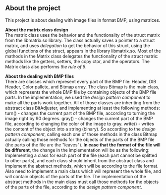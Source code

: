 About the project
--------------------------------------------------------------------------------------------------------------------------
This project is about dealing with image files in format BMP, using matrices.

**About the matrix class design**  
The matrix class uses the behavior and the functionality of the struct matrix from the libmatrix.so library.
The class actually saves a pointer to a struct matrix, and uses *delegation* to get the behavior of this struct, using the global functions of the struct, appears in the library libmatrix.so. Most of the mathods in the Matrix class delegates the functionality of the struct matrix: methods like the getters, setters, the copy ctor, and the operators.
The Matrix class also performs *the rule of 5*.

**About the dealing with BMP files**  
There are classes which represent every part of the BMP file: Header, DIB Header, Color pallete, and Bitmap array.
The class Bitmap is the main class, which represents the whole BMP file by containing objects of the BMP file parts.
In the implementation, we used the *design pattern component* to make all the parts work together.
All of those classes are inheriting from the abstract class BitAdjuster, and implementing at least the following methods:
turn() - changes the current part of the BMP file, according to turning the image right by 90 degrees.
gray() - changes the current part of the BMP file, according to changing the color of the image to gray.
write() - writes the content of the object into a string (binary).
So according to the *design pattern component*, calling each one of those methods in the class Bitmap actually calling
those methods for the objects of the parts of the BMP file (the parts of the file are the "leaves"). 
**In case that the format of the file will be different**, the change in the implementation will be as the following:
Implementing a class for each part of the file (each part cannot be splitted to other parts), and each class should inherit from the abstract class and implement the abstract methods, which will be according to the file format.       Also need to implement a main class which will represent the whole file, and will contain objects of the parts of the file. The implementation of the abstract methods in the main class must call those methods for the objects of the parts of the file, according to the *design pattern component*. 